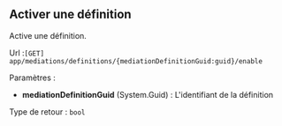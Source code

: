 ## <span id='activerdefinition'>Activer une définition</span>

Active une définition.

Url :`[GET] app/mediations/definitions/{mediationDefinitionGuid:guid}/enable`

Paramètres : 

- **mediationDefinitionGuid** (System.Guid) : L'identifiant de la définition

Type de retour : `bool`

